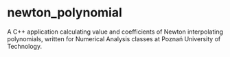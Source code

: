 newton_polynomial
=================

A C++ application calculating value and coefficients of Newton interpolating polynomials, written for Numerical Analysis classes at Poznań University of Technology.